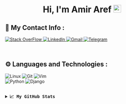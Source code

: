 <h1 align="center"> Hi, I'm Amir Aref <img src="https://media.giphy.com/media/hvRJCLFzcasrR4ia7z/giphy.gif" width="25px"> </h1> 

<!-------------CONTACT INFO------------>

## 📮 My Contact Info :

<a href="https://stackoverflow.com/users/15430200/amir-aref" target="blank">

  ![Stack OverFlow](https://img.shields.io/badge/stack_overflow-393939?style=for-the-badge&logo=stackoverflow)
</a>
<a href="https://www.linkedin.com/in/amiraref/" target="blank">
  ![LinkedIn](https://img.shields.io/badge/LINKEDIN-0077B5?style=for-the-badge&logo=linkedin&logoColor=white)
</a>
<a href="mailto:amiraref808@gmail.com" target="blank">
  ![Gmail](https://img.shields.io/badge/GMAIL-FBBC05?style=for-the-badge&logo=gmail)
</a>
<a href="https://t.me/amir_720/" target="blank">
  ![Telegram](https://img.shields.io/badge/TELEGRAM-87d3f8?style=for-the-badge&logo=telegram)
</a>

<!--
[![Twitter](https://img.shields.io/badge/Twitter-1DA1F2?style=for-the-badge&logo=twitter&logoColor=white)](https://twitter.com/)
-->


<br>
<!-------------TOOLS AND LANGUAGES------------>

## ⚙️ Languages and Technologies  :

![Linux](https://img.shields.io/badge/Linux-ffff5b?style=for-the-badge&logo=Linux&logoColor=black)
![Git](https://img.shields.io/badge/Git-F05032?style=for-the-badge&logo=Git&logoColor=white)
![Vim](https://img.shields.io/badge/Vim-darkgreen?style=for-the-badge&logo=vim)
<br>
![Python](https://img.shields.io/badge/Python-4584b6?style=for-the-badge&logo=python&logoColor=fbcb24)
![Django](https://img.shields.io/badge/Django-092e20?style=for-the-badge&logo=Django)



<br>
<!-------------STATICS------------>
<details>
  <summary><b><samp>📈 My GitHub Stats</samp></b></summary>

  <a href="https://github.com/AmirAref">
  <img src="https://github-readme-stats.vercel.app/api/top-langs/?username=amiraref&theme=nightowl&hide_border=true" />
  </a>
  <br>
  <a href="https://github.com/AmirAref">
    <img width="49%" src="https://github-readme-stats.vercel.app/api?username=amiraref&show_icons=true&theme=nightowl&hide_border=true" />
    <img width="49%" src="https://github-readme-streak-stats.herokuapp.com/?user=amiraref&theme=nightowl&hide_border=true" />
  </a>
  
  <!--
  ![stats 1](https://github-readme-stats.vercel.app/api?username=amiraref&show_icons=true&theme=nightowl&hide_border=true)  
  ![stats 2](https://github-readme-streak-stats.herokuapp.com/?user=amiraref&theme=nightowl&hide_border=true)  
  ![top-langs](https://github-readme-stats.vercel.app/api/top-langs/?username=amiraref&theme=nightowl&hide_border=true)
-->

</details>


<!--
[![Amir Aref's github activity graph](https://activity-graph.herokuapp.com/graph?username=amiraref&theme=react-dark	)](https://github.com/amiraref/)
-->
